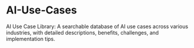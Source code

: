 # AI-Use-Cases
AI Use Case Library: A searchable database of AI use cases across various industries, with detailed descriptions, benefits, challenges, and implementation tips.
